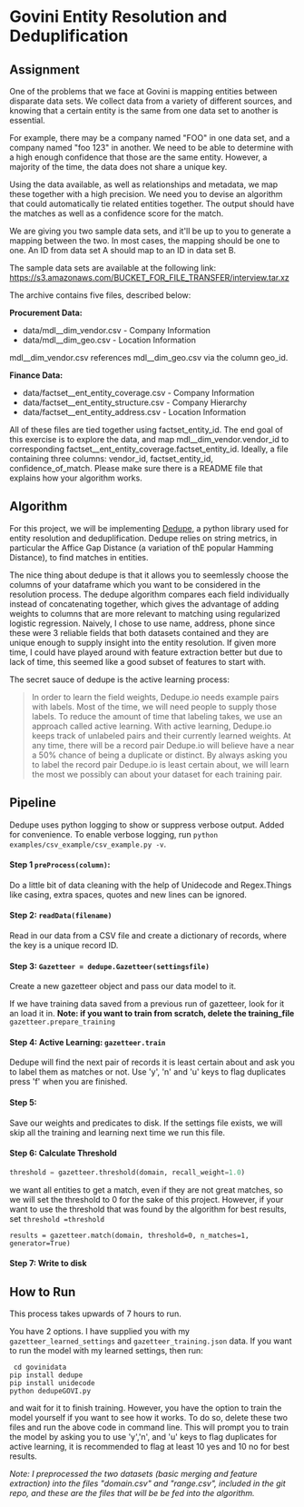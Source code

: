 # Govini Entity Resolution and Deduplification

## Assignment

One of the problems that we face at Govini is mapping entities between disparate data sets. We collect data from a variety of different sources, and knowing that a certain entity is the same from one data set to another is essential.

For example, there may be a company named "FOO" in one data set, and a company named "foo 123" in another. We need to be able to determine with a high enough confidence that those are the same entity. However, a majority of the time, the data does not share a unique key.

Using the data available, as well as relationships and metadata, we map these together with a high precision. We need you to devise an algorithm that could automatically tie related entities together. The output should have the matches as well as a confidence score for the match.

We are giving you two sample data sets, and it'll be up to you to generate a mapping between the two. In most cases, the mapping should be one to one. An ID from data set A should map to an ID in data set B.

The sample data sets are available at the following link:
https://s3.amazonaws.com/BUCKET_FOR_FILE_TRANSFER/interview.tar.xz

The archive contains five files, described below:

<b>Procurement Data:</b>

- data/mdl__dim_vendor.csv - Company Information
- data/mdl__dim_geo.csv - Location Information

mdl__dim_vendor.csv references mdl__dim_geo.csv via the column geo_id.

<b>Finance Data:</b>

- data/factset__ent_entity_coverage.csv - Company Information
- data/factset__ent_entity_structure.csv - Company Hierarchy
- data/factset__ent_entity_address.csv - Location Information

All of these files are tied together using factset_entity_id.
The end goal of this exercise is to explore the data, and map mdl__dim_vendor.vendor_id to corresponding factset__ent_entity_coverage.factset_entity_id. Ideally, a file containing three columns: vendor_id, factset_entity_id, confidence_of_match. Please make sure there is a README file that explains how your algorithm works.

## Algorithm

For this project, we will be implementing [Dedupe](https://github.com/dedupeio/dedupe), a python library used for entity resolution and deduplification. Dedupe relies on string metrics, in particular the Affice Gap Distance (a variation of thE popular Hamming Distance), to find matches in entities.

The nice thing about dedupe is that it allows you to seemlessly choose the columns of your dataframe which you want to be considered in the resolution process. The dedupe algorithm compares each field individually instead of concatenating together, which gives the advantage of adding weights to columns that are more relevant to matching using regularized logistic regression. Naively, I chose to use name, address, phone since these were 3 reliable fields that both datasets contained and they are unique enough to supply insight into the entity resolution. If given more time, I could have played around with feature extraction better but due to lack of time, this seemed like a good subset of features to start with.

The secret sauce of dedupe is the active learning process:
>In order to learn the field weights, Dedupe.io needs example pairs with labels. Most of the time, we will need people to supply those labels. To reduce the amount of time that labeling takes, we use an approach called active learning.
>With active learning, Dedupe.io keeps track of unlabeled pairs and their currently learned weights. At any time, there will be a record pair Dedupe.io will believe have a near a 50% chance of being a duplicate or distinct. By always asking you to label the record pair Dedupe.io is least certain about, we will learn the most we possibly can about your dataset for each training pair.

## Pipeline
 Dedupe uses python logging to show or suppress verbose output. Added for convenience.  To enable verbose logging, run `python examples/csv_example/csv_example.py -v`.

#### Step 1 `preProcess(column)`:
Do a little bit of data cleaning with the help of Unidecode and Regex.Things like casing, extra spaces, quotes and new lines can be ignored.


#### Step 2: `readData(filename)`
Read in our data from a CSV file and create a dictionary of records, where the key is a unique record ID.

#### Step 3: `Gazetteer = dedupe.Gazetteer(settingsfile)`
Create a new gazetteer object and pass our data model to it.

If we have training data saved from a previous run of gazetteer, look for it an load it in.
<b> Note: if you want to train from scratch, delete the training_file </b>
`gazetteer.prepare_training`

#### Step 4: Active Learning: `gazetteer.train`
Dedupe will find the next pair of records it is least certain about and ask you to label them as matches or not. Use 'y', 'n' and 'u' keys to flag duplicates press 'f' when you are finished.

#### Step 5:
Save our weights and predicates to disk.  If the settings file exists, we will skip all the training and learning next time we run this file.

#### Step 6: Calculate Threshold
```Python
threshold = gazetteer.threshold(domain, recall_weight=1.0)
```

we want all entities to get a match, even if they are not great matches, so we will set the threshold to 0 for the sake of this project. However, if your want to use the threshold that was found by the algorithm for best results, set `threshold =threshold`

`results = gazetteer.match(domain, threshold=0, n_matches=1, generator=True)`

#### Step 7: Write to disk

## How to Run

This process takes upwards of 7 hours to run.

You have 2 options. I have supplied you with my `gazetteer_learned_settings` and `gazetteer_training.json` data. If you want to run the model with my learned settings, then run:
```consoleLabel
 cd govinidata
pip install dedupe
pip install unidecode
python dedupeGOVI.py
```

and wait for it to finish training. However, you have the option to train the model yourself if you want to see how it works. To do so, delete these two files and run the above code in command line. This will prompt you to train the model by asking you to use 'y','n', and 'u' keys to flag duplicates for active learning, it is recommended to flag at least 10 yes and 10 no for best results.

<i>Note: I preprocessed the two datasets (basic merging and feature extraction) into the files "domain.csv" and "range.csv", included in the git repo, and these are the files that will be be fed into the algorithm.</i>
